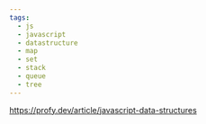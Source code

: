 ```yaml
---
tags:
  - js
  - javascript
  - datastructure
  - map
  - set
  - stack
  - queue
  - tree
---
```


https://profy.dev/article/javascript-data-structures

